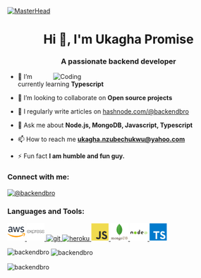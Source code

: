 [![MasterHead](https://thumbs.dreamstime.com/b/back-end-developer-web-banner-template-vector-illustration-page-modern-flat-cartoon-young-man-sitting-bag-chair-195207286.jpg)](https://rishavchanda.io)


<h1 align="center">Hi 👋, I'm Ukagha Promise</h1>
<h3 align="center">A passionate backend developer</h3>

<img align="right" alt="Coding" width="400" src="https://cdn.dribbble.com/users/1162077/screenshots/3848914/programmer.gif">


- 🌱 I’m currently learning **Typescript**

- 👯 I’m looking to collaborate on **Open source projects**

- 📝 I regularly write articles on [hashnode.com/@backendbro](https://hashnode.com/@backendbro)

- 💬 Ask me about **Node.js, MongoDB, Javascript, Typescript**

- 📫 How to reach me **ukagha.nzubechukwu@yahoo.com**

- ⚡ Fun fact **I am humble and fun guy.**

<h3 align="left">Connect with me:</h3>
<p align="left">
<a href="https://hashnode.com/@backendbro" target="blank"><img align="center" src="https://raw.githubusercontent.com/rahuldkjain/github-profile-readme-generator/master/src/images/icons/Social/hashnode.svg" alt="@backendbro" height="30" width="40" /></a>
</p>

<h3 align="left">Languages and Tools:</h3>
<p align="left"> <a href="https://aws.amazon.com" target="_blank" rel="noreferrer"> <img src="https://raw.githubusercontent.com/devicons/devicon/master/icons/amazonwebservices/amazonwebservices-original-wordmark.svg" alt="aws" width="40" height="40"/> </a> <a href="https://expressjs.com" target="_blank" rel="noreferrer"> <img src="https://raw.githubusercontent.com/devicons/devicon/master/icons/express/express-original-wordmark.svg" alt="express" width="40" height="40"/> </a> <a href="https://git-scm.com/" target="_blank" rel="noreferrer"> <img src="https://www.vectorlogo.zone/logos/git-scm/git-scm-icon.svg" alt="git" width="40" height="40"/> </a> <a href="https://heroku.com" target="_blank" rel="noreferrer"> <img src="https://www.vectorlogo.zone/logos/heroku/heroku-icon.svg" alt="heroku" width="40" height="40"/> </a> <a href="https://developer.mozilla.org/en-US/docs/Web/JavaScript" target="_blank" rel="noreferrer"> <img src="https://raw.githubusercontent.com/devicons/devicon/master/icons/javascript/javascript-original.svg" alt="javascript" width="40" height="40"/> </a> <a href="https://www.mongodb.com/" target="_blank" rel="noreferrer"> <img src="https://raw.githubusercontent.com/devicons/devicon/master/icons/mongodb/mongodb-original-wordmark.svg" alt="mongodb" width="40" height="40"/> </a> <a href="https://nodejs.org" target="_blank" rel="noreferrer"> <img src="https://raw.githubusercontent.com/devicons/devicon/master/icons/nodejs/nodejs-original-wordmark.svg" alt="nodejs" width="40" height="40"/> </a> <a href="https://www.typescriptlang.org/" target="_blank" rel="noreferrer"> <img src="https://raw.githubusercontent.com/devicons/devicon/master/icons/typescript/typescript-original.svg" alt="typescript" width="40" height="40"/> </a> </p>

<p><img align="left" src="https://github-readme-stats.vercel.app/api/top-langs?username=backendbro&show_icons=true&locale=en&layout=compact" alt="backendbro" /></p>

<p>&nbsp;<img align="center" src="https://github-readme-stats.vercel.app/api?username=backendbro&show_icons=true&locale=en" alt="backendbro" /></p>

<p><img align="center" src="https://github-readme-streak-stats.herokuapp.com/?user=backendbro&" alt="backendbro" /></p>
